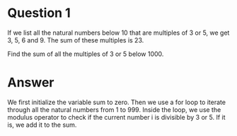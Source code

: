 # Question 1

If we list all the natural numbers below 10 that are multiples of 3 or 5, we get 3, 5, 6 and 9. The sum of these multiples is 23.

Find the sum of all the multiples of 3 or 5 below 1000.

# Answer

We first initialize the variable sum to zero. Then we use a for loop to iterate through all the natural numbers from 1 to 999. Inside the loop, we use the modulus operator  to check if the current number i is divisible by 3 or 5. If it is, we add it to the sum.
